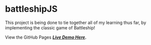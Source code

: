 # battleshipJS

This project is being done to tie together all of my learning thus far, by implementing the classic game of Battleship!

View the GitHub Pages **_[Live Demo Here](https://chadjcampbell.github.io/battleshipJS/)._**
